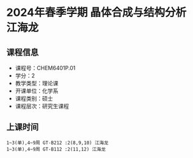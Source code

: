 # 2024年春季学期 晶体合成与结构分析 江海龙






## 课程信息

- 课程号：CHEM6401P.01
- 学分：2
- 教学类型：理论课
- 开课单位：化学系
- 课程类别：硕士
- 课程层次：研究生课程

## 上课时间

```
1~3(单),4~9周 GT-B212 :2(8,9,10) 江海龙
1~3(单),4~9周 GT-B112 :2(11,12) 江海龙
```

